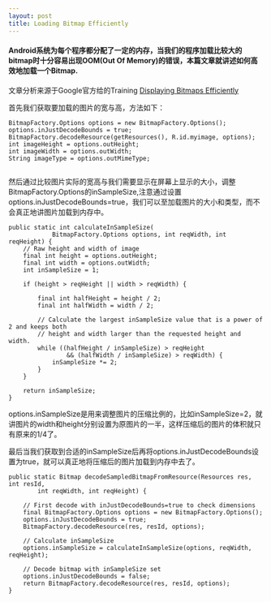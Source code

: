 ```yaml
---
layout: post
title: Loading Bitmap Efficiently
---
```


#### Android系统为每个程序都分配了一定的内存，当我们的程序加载比较大的bitmap时十分容易出现OOM(Out Of Memory)的错误，本篇文章就讲述如何高效地加载一个Bitmap.

文章分析来源于Google官方给的Training [Displaying Bitmaps Efficiently](http://developer.android.com/training/building-graphics.html)

首先我们获取要加载的图片的宽与高，方法如下：

```
BitmapFactory.Options options = new BitmapFactory.Options();
options.inJustDecodeBounds = true;
BitmapFactory.decodeResource(getResources(), R.id.myimage, options);
int imageHeight = options.outHeight;
int imageWidth = options.outWidth;
String imageType = options.outMimeType;


```

然后通过比较图片实际的宽高与我们需要显示在屏幕上显示的大小，调整BitmapFactory.Options的inSampleSize,注意通过设置options.inJustDecodeBounds=true，我们可以至加载图片的大小和类型，而不会真正地讲图片加载到内存中。

```
public static int calculateInSampleSize(
            BitmapFactory.Options options, int reqWidth, int reqHeight) {
    // Raw height and width of image
    final int height = options.outHeight;
    final int width = options.outWidth;
    int inSampleSize = 1;

    if (height > reqHeight || width > reqWidth) {

        final int halfHeight = height / 2;
        final int halfWidth = width / 2;

        // Calculate the largest inSampleSize value that is a power of 2 and keeps both
        // height and width larger than the requested height and width.
        while ((halfHeight / inSampleSize) > reqHeight
                && (halfWidth / inSampleSize) > reqWidth) {
            inSampleSize *= 2;
        }
    }

    return inSampleSize;
}
```

options.inSampleSize是用来调整图片的压缩比例的，比如inSampleSize=2，就讲图片的width和height分别设置为原图片的一半，这样压缩后的图片的体积就只有原来的1/4了。

最后当我们获取到合适的inSampleSize后再将options.inJustDecodeBounds设置为true，就可以真正地将压缩后的图片加载到内存中去了。

```
public static Bitmap decodeSampledBitmapFromResource(Resources res, int resId,
        int reqWidth, int reqHeight) {

    // First decode with inJustDecodeBounds=true to check dimensions
    final BitmapFactory.Options options = new BitmapFactory.Options();
    options.inJustDecodeBounds = true;
    BitmapFactory.decodeResource(res, resId, options);

    // Calculate inSampleSize
    options.inSampleSize = calculateInSampleSize(options, reqWidth, reqHeight);

    // Decode bitmap with inSampleSize set
    options.inJustDecodeBounds = false;
    return BitmapFactory.decodeResource(res, resId, options);
}
```
